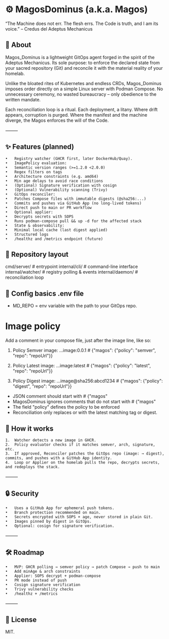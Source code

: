 # ⚙️ MagosDominus (a.k.a. Magos)

“The Machine does not err. The flesh errs. The Code is truth, and I am its voice.” – Credus del Adeptus Mechanicus

## 📜 About

Magos_Dominus is a lightweight GitOps agent forged in the spirit of the Adeptus Mechanicus. Its sole purpose: to enforce the declared state from your sacred repository (Git) and reconcile it with the material reality of your homelab.

Unlike the bloated rites of Kubernetes and endless CRDs, Magos_Dominus imposes order directly on a simple Linux server with Podman Compose. No unnecessary ceremony, no wasted bureaucracy – only obedience to the written mandate.

Each reconciliation loop is a ritual. Each deployment, a litany. Where drift appears, corruption is purged. Where the manifest and the machine diverge, the Magos enforces the will of the Code.

⸻

## ✨ Features (planned)
	•	Registry watcher (GHCR first, later DockerHub/Quay).
	•	ImagePolicy evaluation:
	•	Semantic version ranges (>=1.2.0 <2.0.0)
	•	Regex filters on tags
	•	Architecture constraints (e.g. amd64)
	•	Min age delays to avoid race conditions
	•	(Optional) Signature verification with cosign
	•	(Optional) Vulnerability scanning (Trivy)
	•	GitOps reconciler:
	•	Patches Compose files with immutable digests (@sha256:...)
	•	Commits and pushes via GitHub App (no long-lived tokens)
	•	Direct push to main or PR workflow
	•	Optional applier:
	•	Decrypts secrets with SOPS
	•	Runs podman-compose pull && up -d for the affected stack
	•	State & observability:
	•	Minimal local cache (last digest applied)
	•	Structured logs
	•	/healthz and /metrics endpoint (future)
  
## 📂 Repository layout

cmd/server/           # entrypoint
internal/cli/         # command-line interface
internal/watcher/     # registry polling & events
internal/daemon/      # reconciliation loop     

## 🔑 Config basics .env file
* MD_REPO = env variable with the path to your GitOps repo.

# Image policy
Add a comment in your compose file, just after the image line, like so:

1. Policy Semver 
image: ...image:0.0.1 # {"magos": {"policy": "semver", "repo": "repoUrl"}}

2. Policy Latest
image: ...image:latest # {"magos": {"policy": "latest", "repo": "repoUrl"}}

3. Policy Digest
image: ...image@sha256:abcd1234 # {"magos": {"policy": "digest", "repo": "repoUrl"}}

* JSON comment should start with # {"magos"
* MagosDominus ignores comments that do not start with # {"magos"
* The field "policy" defines the policy to be enforced
* Reconciliation only replaces <tag> or <digest> with the latest matching tag or digest.

## 🚀 How it works
	1.	Watcher detects a new image in GHCR.
	2.	Policy evaluator checks if it matches semver, arch, signature, etc.
	3.	If approved, Reconciler patches the GitOps repo (image: → digest), commits, and pushes with a GitHub App identity.
	4.	Loop or Applier on the homelab pulls the repo, decrypts secrets, and redeploys the stack.

⸻

## 🔒 Security
	•	Uses a GitHub App for ephemeral push tokens.
	•	Branch protection recommended on main.
	•	Secrets encrypted with SOPS + age, never stored in plain Git.
	•	Images pinned by digest in GitOps.
	•	Optional: cosign for signature verification.

⸻

## 🛠️ Roadmap
	•	MVP: GHCR polling → semver policy → patch Compose → push to main
	•	Add minAge & arch constraints
	•	Applier: SOPS decrypt + podman-compose
	•	PR mode instead of push
	•	Cosign signature verification
	•	Trivy vulnerability checks
	•	/healthz + /metrics

⸻

## 📜 License

MIT.
